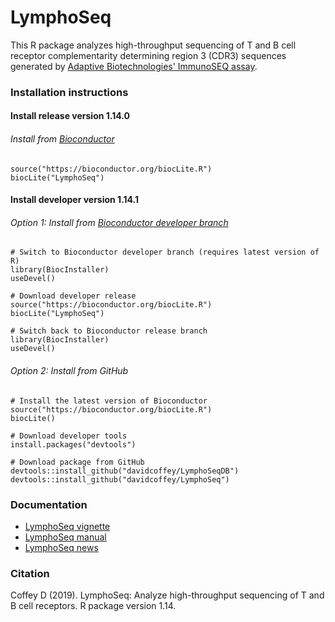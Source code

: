 # LymphoSeq
This R package analyzes high-throughput sequencing of T and B cell receptor
complementarity determining region 3 (CDR3) sequences generated by [Adaptive
Biotechnologies' ImmunoSEQ assay](http://www.adaptivebiotech.com/immunoseq).

### Installation instructions

#### Install release version 1.14.0
###### Install from [Bioconductor](https://www.bioconductor.org/packages/LymphoSeq)
```
source("https://bioconductor.org/biocLite.R")
biocLite("LymphoSeq")
```

#### Install developer version 1.14.1
###### Option 1:  Install from [Bioconductor developer branch](https://www.bioconductor.org/developers/how-to/useDevel/)
```
# Switch to Bioconductor developer branch (requires latest version of R)
library(BiocInstaller)
useDevel()

# Download developer release
source("https://bioconductor.org/biocLite.R")
biocLite("LymphoSeq")

# Switch back to Bioconductor release branch
library(BiocInstaller)
useDevel()
```
###### Option 2:  Install from GitHub
```
# Install the latest version of Bioconductor
source("https://bioconductor.org/biocLite.R")
biocLite()

# Download developer tools
install.packages("devtools")

# Download package from GitHub
devtools::install_github("davidcoffey/LymphoSeqDB")
devtools::install_github("davidcoffey/LymphoSeq")
```

### Documentation
* [LymphoSeq vignette](http://bioconductor.org/packages/release/bioc/vignettes/LymphoSeq/inst/doc/LymphoSeq.html)
* [LymphoSeq manual](https://bioconductor.org/packages/release/bioc/manuals/LymphoSeq/man/LymphoSeq.pdf)
* [LymphoSeq news](https://bioconductor.org/packages/release/bioc/news/LymphoSeq/NEWS)

### Citation
Coffey D (2019). LymphoSeq: Analyze high-throughput sequencing of T and B cell receptors. R package version 1.14.
